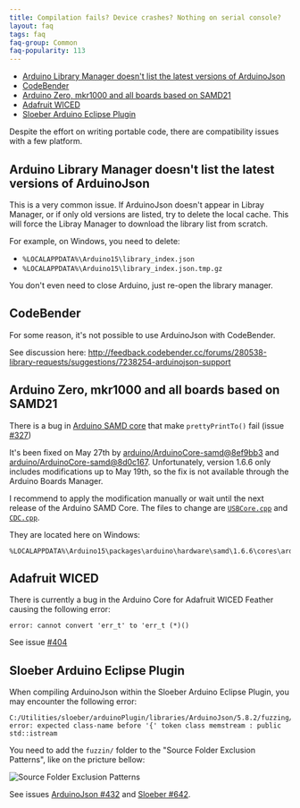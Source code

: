 ```yaml
---
title: Compilation fails? Device crashes? Nothing on serial console?
layout: faq
tags: faq
faq-group: Common
faq-popularity: 113
---
```


<!-- MarkdownTOC depth=3 autolink=true bracket=round lowercase_only_ascii=true -->

- [Arduino Library Manager doesn't list the latest versions of ArduinoJson](#arduino-library-manager-doesnt-list-the-latest-versions-of-arduinojson)
- [CodeBender](#codebender)
- [Arduino Zero, mkr1000 and all boards based on SAMD21](#arduino-zero-mkr1000-and-all-boards-based-on-samd21)
- [Adafruit WICED](#adafruit-wiced)
- [Sloeber Arduino Eclipse Plugin](#sloeber-arduino-eclipse-plugin)

<!-- /MarkdownTOC -->

Despite the effort on writing portable code, there are compatibility issues with a few platform.

## Arduino Library Manager doesn't list the latest versions of ArduinoJson

This is a very common issue.
If ArduinoJson doesn't appear in Libray Manager, or if only old versions are listed, try to delete the local cache.
This will force the Libray Manager to download the library list from scratch.

For example, on Windows, you need to delete:

* `%LOCALAPPDATA%\Arduino15\library_index.json`
* `%LOCALAPPDATA%\Arduino15\library_index.json.tmp.gz`

You don't even need to close Arduino, just re-open the library manager.

## CodeBender

For some reason, it's not possible to use ArduinoJson with CodeBender.

See discussion here: http://feedback.codebender.cc/forums/280538-library-requests/suggestions/7238254-arduinojson-support

## Arduino Zero, mkr1000 and all boards based on SAMD21

There is a bug in [Arduino SAMD core](https://github.com/arduino/ArduinoCore-samd) that make `prettyPrintTo()` fail (issue [#327](https://github.com/bblanchon/ArduinoJson/issues/327))

It's been fixed on May 27th by [arduino/ArduinoCore-samd@8ef9bb3](https://github.com/arduino/ArduinoCore-samd/commit/8ef9bb3d7bd026b57a8568030d8992644c9b8de8) and [arduino/ArduinoCore-samd@8d0c167](https://github.com/arduino/ArduinoCore-samd/commit/8d0c1674628df1c2c7592f4fc17467c694f5a1be).
Unfortunately, version 1.6.6 only includes modifications up to May 19th, so the fix is not available through the Arduino Boards Manager.

I recommend to apply the modification manually or wait until the next release of the Arduino SAMD Core.
The files to change are [`USBCore.cpp`](https://github.com/arduino/ArduinoCore-samd/commit/8ef9bb3d7bd026b57a8568030d8992644c9b8de8) and [`CDC.cpp`](https://github.com/arduino/ArduinoCore-samd/commit/8d0c1674628df1c2c7592f4fc17467c694f5a1be).

They are located here on Windows:

```
%LOCALAPPDATA%\Arduino15\packages\arduino\hardware\samd\1.6.6\cores\arduino\USB
```

## Adafruit WICED

There is currently a bug in the Arduino Core for Adafruit WICED Feather causing the following error:

```
error: cannot convert 'err_t' to 'err_t (*)()
```

See issue [#404](https://github.com/bblanchon/ArduinoJson/issues/404)

## Sloeber Arduino Eclipse Plugin

When compiling ArduinoJson within the Sloeber Arduino Eclipse Plugin, you may encounter the following error:

```
C:/Utilities/sloeber/arduinoPlugin/libraries/ArduinoJson/5.8.2/fuzzing/fuzzer.cpp:3:39: error: expected class-name before '{' token class memstream : public std::istream
```

You need to add the `fuzzin/` folder to the "Source Folder Exclusion Patterns", like on the pricture bellow:

![Source Folder Exclusion Patterns](https://cloud.githubusercontent.com/assets/1175841/22299097/2af90b14-e323-11e6-8b21-5f0f91055e60.png)

See issues [ArduinoJson #432](https://github.com/bblanchon/ArduinoJson/issues/432) and [Sloeber #642](https://github.com/Sloeber/arduino-eclipse-plugin/issues/642).
